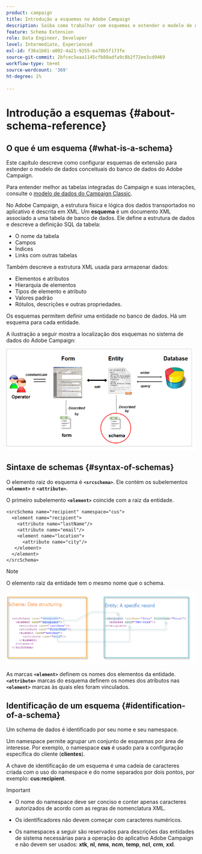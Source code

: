 ```yaml
---
product: campaign
title: Introdução a esquemas no Adobe Campaign
description: Saiba como trabalhar com esquemas e estender o modelo de dados conceituais do banco de dados do Adobe Campaign
feature: Schema Extension
role: Data Engineer, Developer
level: Intermediate, Experienced
exl-id: f36a1b01-a002-4a21-9255-ea78b5f173fe
source-git-commit: 2bfcec5eaa1145cfb88adfa9c8b2f72ee3cd9469
workflow-type: tm+mt
source-wordcount: '369'
ht-degree: 1%

---
```


# Introdução a esquemas {#about-schema-reference}

## O que é um esquema {#what-is-a-schema}

Este capítulo descreve como configurar esquemas de extensão para estender o modelo de dados conceituais do banco de dados do Adobe Campaign.

Para entender melhor as tabelas integradas do Campaign e suas interações, consulte o [modelo de dados do Campaign Classic](about-data-model.md).

No Adobe Campaign, a estrutura física e lógica dos dados transportados no aplicativo é descrita em XML. Um **esquema** é um documento XML associado a uma tabela de banco de dados. Ele define a estrutura de dados e descreve a definição SQL da tabela:

* O nome da tabela
* Campos
* Índices
* Links com outras tabelas

Também descreve a estrutura XML usada para armazenar dados:

* Elementos e atributos
* Hierarquia de elementos
* Tipos de elemento e atributo
* Valores padrão
* Rótulos, descrições e outras propriedades.

Os esquemas permitem definir uma entidade no banco de dados. Há um esquema para cada entidade.

A ilustração a seguir mostra a localização dos esquemas no sistema de dados do Adobe Campaign:

![](assets/reference_schema_intro.png)

## Sintaxe de schemas {#syntax-of-schemas}

O elemento raiz do esquema é **`<srcschema>`**. Ele contém os subelementos **`<element>`** e **`<attribute>`**.

O primeiro subelemento **`<element>`** coincide com a raiz da entidade.

```
<srcSchema name="recipient" namespace="cus">
  <element name="recipient">  
    <attribute name="lastName"/>
    <attribute name="email"/>
    <element name="location">
      <attribute name="city"/>
   </element>
  </element>
</srcSchema>
```

>[!NOTE]
>
>O elemento raiz da entidade tem o mesmo nome que o schema.

![](assets/s_ncs_configuration_schema_and_entity.png)

As marcas **`<element>`** definem os nomes dos elementos da entidade. **`<attribute>`** marcas do esquema definem os nomes dos atributos nas **`<element>`** marcas às quais eles foram vinculados.

## Identificação de um esquema {#identification-of-a-schema}

Um schema de dados é identificado por seu nome e seu namespace.

Um namespace permite agrupar um conjunto de esquemas por área de interesse. Por exemplo, o namespace **cus** é usado para a configuração específica do cliente (**clientes**).

A chave de identificação de um esquema é uma cadeia de caracteres criada com o uso do namespace e do nome separados por dois pontos, por exemplo: **cus:recipient**.

>[!IMPORTANT]
>
>* O nome do namespace deve ser conciso e conter apenas caracteres autorizados de acordo com as regras de nomenclatura XML.
>
>* Os identificadores não devem começar com caracteres numéricos.
>
>* Os namespaces a seguir são reservados para descrições das entidades de sistema necessárias para a operação do aplicativo Adobe Campaign e não devem ser usados: **xtk**, **nl**, **nms**, **ncm**, **temp**, **ncl**, **crm**, **xxl**.
>
